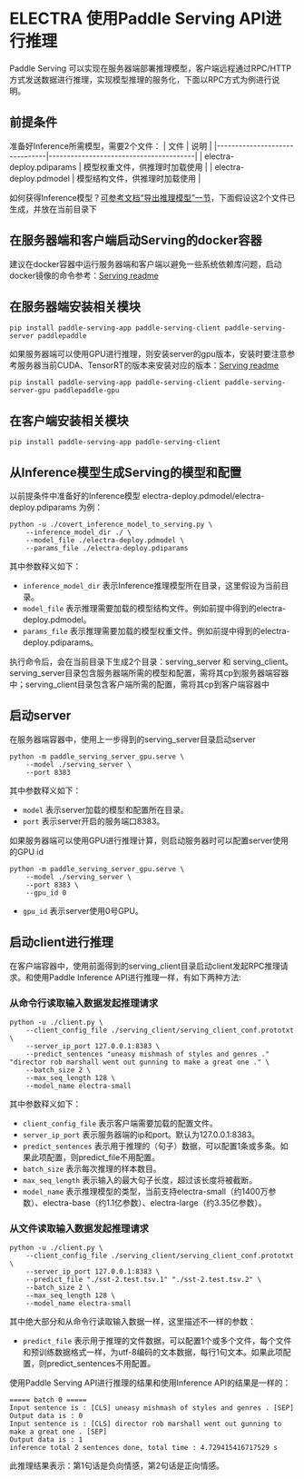 # **ELECTRA 使用Paddle Serving API进行推理**
Paddle Serving 可以实现在服务器端部署推理模型，客户端远程通过RPC/HTTP方式发送数据进行推理，实现模型推理的服务化，下面以RPC方式为例进行说明。

## 前提条件
准备好Inference所需模型，需要2个文件：
| 文件                          | 说明                                   |
|-------------------------------|----------------------------------------|
| electra-deploy.pdiparams      | 模型权重文件，供推理时加载使用            |
| electra-deploy.pdmodel        | 模型结构文件，供推理时加载使用            |

如何获得Inference模型？[可参考文档“导出推理模型”一节](../../README.md)，下面假设这2个文件已生成，并放在当前目录下

## 在服务器端和客户端启动Serving的docker容器
建议在docker容器中运行服务器端和客户端以避免一些系统依赖库问题，启动docker镜像的命令参考：[Serving readme](https://github.com/PaddlePaddle/Serving/tree/v0.5.0)

## 在服务器端安装相关模块
```shell
pip install paddle-serving-app paddle-serving-client paddle-serving-server paddlepaddle
```
如果服务器端可以使用GPU进行推理，则安装server的gpu版本，安装时要注意参考服务器当前CUDA、TensorRT的版本来安装对应的版本：[Serving readme](https://github.com/PaddlePaddle/Serving/tree/v0.5.0)
```shell
pip install paddle-serving-app paddle-serving-client paddle-serving-server-gpu paddlepaddle-gpu
```

## 在客户端安装相关模块
```shell
pip install paddle-serving-app paddle-serving-client
```

## 从Inference模型生成Serving的模型和配置
以前提条件中准备好的Inference模型 electra-deploy.pdmodel/electra-deploy.pdiparams 为例：
```shell
python -u ./covert_inference_model_to_serving.py \
    --inference_model_dir ./ \
    --model_file ./electra-deploy.pdmodel \
    --params_file ./electra-deploy.pdiparams
```
其中参数释义如下：
- `inference_model_dir` 表示Inference推理模型所在目录，这里假设为当前目录。
- `model_file` 表示推理需要加载的模型结构文件。例如前提中得到的electra-deploy.pdmodel。
- `params_file` 表示推理需要加载的模型权重文件。例如前提中得到的electra-deploy.pdiparams。

执行命令后，会在当前目录下生成2个目录：serving_server 和 serving_client。serving_server目录包含服务器端所需的模型和配置，需将其cp到服务器端容器中；serving_client目录包含客户端所需的配置，需将其cp到客户端容器中

## 启动server
在服务器端容器中，使用上一步得到的serving_server目录启动server
```shell
python -m paddle_serving_server_gpu.serve \
    --model ./serving_server \
    --port 8383
```
其中参数释义如下：
- `model` 表示server加载的模型和配置所在目录。
- `port` 表示server开启的服务端口8383。

如果服务器端可以使用GPU进行推理计算，则启动服务器时可以配置server使用的GPU id
```shell
python -m paddle_serving_server_gpu.serve \
    --model ./serving_server \
    --port 8383 \
    --gpu_id 0
```
- `gpu_id` 表示server使用0号GPU。

## 启动client进行推理
在客户端容器中，使用前面得到的serving_client目录启动client发起RPC推理请求。和使用Paddle Inference API进行推理一样，有如下两种方法:
### 从命令行读取输入数据发起推理请求
```shell
python -u ./client.py \
    --client_config_file ./serving_client/serving_client_conf.prototxt \
    --server_ip_port 127.0.0.1:8383 \
    --predict_sentences "uneasy mishmash of styles and genres ." "director rob marshall went out gunning to make a great one ." \
    --batch_size 2 \
    --max_seq_length 128 \
    --model_name electra-small
```
其中参数释义如下：
- `client_config_file` 表示客户端需要加载的配置文件。
- `server_ip_port` 表示服务器端的ip和port。默认为127.0.0.1:8383。
- `predict_sentences` 表示用于推理的（句子）数据，可以配置1条或多条。如果此项配置，则predict_file不用配置。
- `batch_size` 表示每次推理的样本数目。
- `max_seq_length` 表示输入的最大句子长度，超过该长度将被截断。
- `model_name` 表示推理模型的类型，当前支持electra-small（约1400万参数）、electra-base（约1.1亿参数）、electra-large（约3.35亿参数）。

### 从文件读取输入数据发起推理请求
```shell
python -u ./client.py \
    --client_config_file ./serving_client/serving_client_conf.prototxt \
    --server_ip_port 127.0.0.1:8383 \
    --predict_file "./sst-2.test.tsv.1" "./sst-2.test.tsv.2" \
    --batch_size 2 \
    --max_seq_length 128 \
    --model_name electra-small
```
其中绝大部分和从命令行读取输入数据一样，这里描述不一样的参数：
- `predict_file` 表示用于推理的文件数据，可以配置1个或多个文件，每个文件和预训练数据格式一样，为utf-8编码的文本数据，每行1句文本。如果此项配置，则predict_sentences不用配置。

使用Paddle Serving API进行推理的结果和使用Inference API的结果是一样的：
```shell
===== batch 0 =====
Input sentence is : [CLS] uneasy mishmash of styles and genres . [SEP]
Output data is : 0
Input sentence is : [CLS] director rob marshall went out gunning to make a great one . [SEP]
Output data is : 1
inference total 2 sentences done, total time : 4.729415416717529 s
```
此推理结果表示：第1句话是负向情感，第2句话是正向情感。
